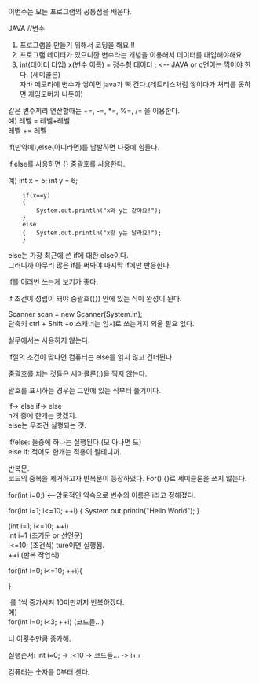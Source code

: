 이번주는 모든 프로그램의 공통점을 배운다.

JAVA 
//변수

1. 프로그램을 만들기 위해서 코딩을 해요.!!
2. 프로그램 데이터가 있으니깐
    변수라는 개념을 이용해서 데이터를 대입해야해요.
3.  int(데이터 타입) x(변수 이름)
    = 정수형 데이터 ; <-- JAVA or c언어는 찍어야 한다. (세미콜론)  
자바 메모리에 변수가 쌓이면 java가 뻑 간다.(테트리스처럼 쌓이다가 처리를 못하면 게임오버가 나듯이)

같은 변수끼리 연산할때는 +=, -=, *=, %=, /= 을 이용한다.  
예) 레벨 = 레벨+레벨  
    레벨 += 레벨

if(만약에),else(아니라면)를 남발하면 나중에 힘들다.  

if,else를 사용하면 {} 중괄호를 사용한다.

예)
int x = 5;
		int y = 6;
		
		if(x==y) 
		{
			System.out.println("x와 y는 같아요!");
		}
		else
		{   System.out.println("x랑 y는 달라요!");
		}

else는 가장 최근에 쓴 if에 대한 else이다.  
그러니까 아무리 많은 if를 써봐야 마지막 if에만 반응한다.
		
if를 어러번 쓰는게 보기가 좋다.

if 조건이 성립이 돼야 중괄호({}) 안에 있는 식이 완성이 된다.

Scanner scan = new Scanner(System.in);  
		단축키  ctrl + Shift +o
스캐너는 임시로 쓰는거지 외울 필요 없다.

 실무에서는 사용하지 않는다.

 if절의 조건이 맞다면 컴퓨터는 else를 읽지 않고 건너뛴다.

 중괄호를 치는 것들은 세마콜론(;)을 찍지 않는다.

괄호를 표시하는 경우는 그안에 있는 식부터 풀기이다.

if-> else if-> else  
n개 중에 한개는 맞겠지.  
else는 무조건 실행되는 것.  

if/else: 둘중에 하나는 실행된다.(모 아나면 도)  
else if: 적어도 한개는 적용이 될테니까.

반복문.  
코드의 중복을 제거하고자 반복문이 등장하였다.
For() {}로 세미클론을 쓰지 않는다.

for(int i=0;) <--암묵적인 약속으로 변수의 이름은 i라고 정해졌다.

for(int i=1; i<=10; ++i) {
			System.out.println("Hello World");
			}

(int i=1; i<=10; ++i)  
int i=1 (초기문 or 선언문)  
i<=10; (조건식) ture이면 실행됨.  
++i (반복 작업식)


for(int i=0; i<=10; ++i){

}

i를 1씩 증가시켜 10미만까지 반복하겠다.  
예)  
for(int i=0; i<3; ++i)
    (코드들...)

너 이횟수만큼 증가해.

실행순서: int i=0; -> i<10 -> 코드들... -> i++

컴퓨터는 숫자를 0부터 센다.
